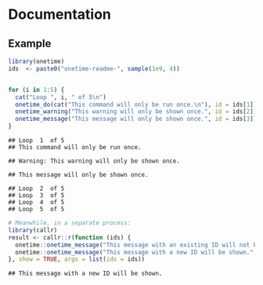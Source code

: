 Documentation
================

## Example

``` r
library(onetime)
ids  <- paste0("onetime-readme-", sample(1e9, 4))


for (i in 1:5) {
  cat("Loop ", i, " of 5\n")
  onetime_do(cat("This command will only be run once.\n"), id = ids[1])
  onetime_warning("This warning will only be shown once.", id = ids[2])
  onetime_message("This message will only be shown once.", id = ids[3])
}
```

    ## Loop  1  of 5
    ## This command will only be run once.

    ## Warning: This warning will only be shown once.

    ## This message will only be shown once.

    ## Loop  2  of 5
    ## Loop  3  of 5
    ## Loop  4  of 5
    ## Loop  5  of 5

``` r
# Meanwhile, in a separate process:
library(callr)
result <- callr::r(function (ids) {
  onetime::onetime_message("This message with an existing ID will not be shown.", id = ids[1])
  onetime::onetime_message("This message with a new ID will be shown.", id = ids[4])
}, show = TRUE, args = list(ids = ids))
```

    ## This message with a new ID will be shown.
